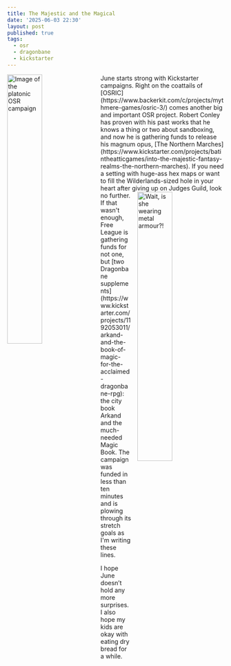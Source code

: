 ```yaml
---
title: The Majestic and the Magical
date: '2025-06-03 22:30'
layout: post
published: true
tags:
  - osr
  - dragonbane
  - kickstarter
---
```

<img src="https://vorpalmace.github.io/images/sandbox2.jpg" alt="Image of the platonic OSR campaign" style="float: left; width: 40%; margin-right: 15px;"/>
June starts strong with Kickstarter campaigns. Right on the coattails of [OSRIC](https://www.backerkit.com/c/projects/mythmere-games/osric-3/) comes another big and important OSR project. Robert Conley has proven with his past works that he knows a thing or two about sandboxing, and now he is gathering funds to release his magnum opus, [The Northern Marches](https://www.kickstarter.com/projects/batintheatticgames/into-the-majestic-fantasy-realms-the-northern-marches). If you need a setting with huge-ass hex maps or want to fill the Wilderlands-sized hole in your heart after giving up on Judges Guild, look no further.

<img src="https://vorpalmace.github.io/images/db_book_of_magic_mockup.jpg" alt="Wait, is she wearing metal armour?!" style="float: right; width: 40%; margin-left: 15px;"/>
If that wasn't enough, Free League is gathering funds for not one, but [two Dragonbane supplements](https://www.kickstarter.com/projects/1192053011/arkand-and-the-book-of-magic-for-the-acclaimed-dragonbane-rpg): the city book Arkand and the much-needed Magic Book. The campaign was funded in less than ten minutes and is plowing through its stretch goals as I'm writing these lines.

I hope June doesn’t hold any more surprises. I also hope my kids are okay with eating dry bread for a while.
